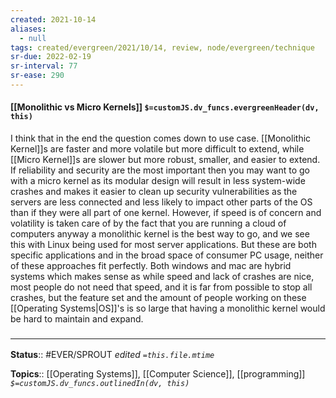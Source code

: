 ```yaml
---
created: 2021-10-14
aliases:
  - null
tags: created/evergreen/2021/10/14, review, node/evergreen/technique 
sr-due: 2022-02-19
sr-interval: 77
sr-ease: 290
---
```

#### [[Monolithic vs Micro Kernels]] `$=customJS.dv_funcs.evergreenHeader(dv, this)`

I think that in the end the question comes down to use case. 
[[Monolithic Kernel]]s are faster and more volatile but more difficult to extend, while [[Micro Kernel]]s are slower but more robust, smaller, and easier to extend. 
If reliability and security are the most important then you may want to go with a micro kernel as its modular design will result in less system-wide crashes and makes it easier to clean up security vulnerabilities as the servers are less connected and less likely to impact other parts of the OS than if they were all part of one kernel. However, if speed is of concern and volatility is taken care of by the fact that you are running a cloud of computers anyway a monolithic kernel is the best way to go, and we see this with Linux being used for most server applications. But these are both specific applications and in the broad space of consumer PC usage, neither of these approaches fit perfectly. Both windows and mac are hybrid systems which makes sense as while speed and lack of crashes are nice, most people do not need that speed, and it is far from possible to stop all crashes, but the feature set and the amount of people working on these [[Operating Systems|OS]]'s is so large that having a monolithic kernel would be hard to maintain and expand.

### <hr class="footnote"/>

**Status**:: #EVER/SPROUT
*edited `=this.file.mtime`*

**Topics**:: [[Operating Systems]],  [[Computer Science]], [[programming]]
*`$=customJS.dv_funcs.outlinedIn(dv, this)`*


